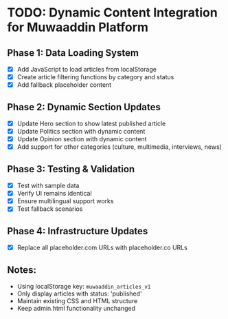 # TODO: Dynamic Content Integration for Muwaaddin Platform

## Phase 1: Data Loading System
- [x] Add JavaScript to load articles from localStorage
- [x] Create article filtering functions by category and status
- [x] Add fallback placeholder content

## Phase 2: Dynamic Section Updates
- [x] Update Hero section to show latest published article
- [x] Update Politics section with dynamic content
- [x] Update Opinion section with dynamic content
- [x] Add support for other categories (culture, multimedia, interviews, news)

## Phase 3: Testing & Validation
- [x] Test with sample data
- [x] Verify UI remains identical
- [x] Ensure multilingual support works
- [x] Test fallback scenarios

## Phase 4: Infrastructure Updates
- [x] Replace all placeholder.com URLs with placeholder.co URLs

## Notes:
- Using localStorage key: `muwaaddin_articles_v1`
- Only display articles with status: 'published'
- Maintain existing CSS and HTML structure
- Keep admin.html functionality unchanged 